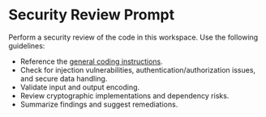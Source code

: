 <!-- file: .github/prompts/security-review.prompt.md -->
# Security Review Prompt

Perform a security review of the code in this workspace. Use the following guidelines:

- Reference the [general coding instructions](../instructions/general-coding.instructions.md).
- Check for injection vulnerabilities, authentication/authorization issues, and secure data handling.
- Validate input and output encoding.
- Review cryptographic implementations and dependency risks.
- Summarize findings and suggest remediations.

